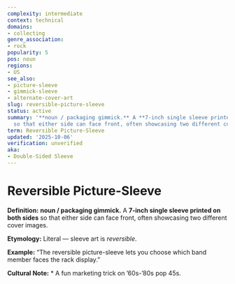 ```yaml
---
complexity: intermediate
context: technical
domains:
- collecting
genre_association:
- rock
popularity: 5
pos: noun
regions:
- US
see_also:
- picture-sleeve
- gimmick-sleeve
- alternate-cover-art
slug: reversible-picture-sleeve
status: active
summary: '**noun / packaging gimmick.** A **7-inch single sleeve printed on both sides**
  so that either side can face front, often showcasing two different cover images.'
term: Reversible Picture-Sleeve
updated: '2025-10-06'
verification: unverified
aka:
- Double-Sided Sleeve
---
```


# Reversible Picture-Sleeve

**Definition:** **noun / packaging gimmick.** A **7-inch single sleeve printed on both sides** so that either side can face front, often showcasing two different cover images.

**Etymology:** Literal — sleeve art is *reversible*.

**Example:** “The reversible picture-sleeve lets you choose which band member faces the rack display.”

**Cultural Note:** * A fun marketing trick on ’60s-’80s pop 45s.


